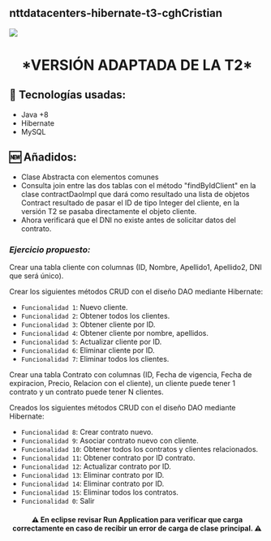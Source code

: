 ## nttdatacenters-hibernate-t3-cghCristian

   <p align="left">
   <img src="https://img.shields.io/badge/STATUS-EN%20DESAROLLO-green">
   </p>
<h1 align="center">*VERSIÓN ADAPTADA DE LA T2*</h1>

<h2>🚀 Tecnologías usadas:</h2>

* Java +8
* Hibernate
* MySQL

<h2>🆕 Añadidos:</h2>

* Clase Abstracta con elementos comunes
* Consulta join entre las dos tablas con el método "findByIdClient" en la clase contractDaoImpl que dará como resultado una lista de objetos Contract resultado de pasar el ID de tipo Integer del cliente, en la versión T2 se pasaba directamente el objeto cliente.
* Ahora verificará que el DNI no existe antes de solicitar datos del contrato.

<h3><i>Ejercicio propuesto:</i></h3>

Crear una tabla cliente con columnas (ID, Nombre, Apellido1, Apellido2, DNI que será único).

Crear los siguientes métodos CRUD con el diseño DAO mediante Hibernate:

- `Funcionalidad 1`: Nuevo cliente.
- `Funcionalidad 2`: Obtener todos los clientes.
- `Funcionalidad 3`: Obtener cliente por ID.
- `Funcionalidad 4`: Obtener cliente por nombre, apellidos.
- `Funcionalidad 5`: Actualizar cliente por ID.
- `Funcionalidad 6`: Eliminar cliente por ID.
- `Funcionalidad 7`: Eliminar todos los clientes.

Crear una tabla Contrato con columnas (ID, Fecha de vigencia, Fecha de expiracion, Precio, Relacion con el cliente), un cliente puede tener 1 contrato y un contrato puede tener N clientes.

Creados los siguientes métodos CRUD con el diseño DAO mediante Hibernate:

- `Funcionalidad 8`: Crear contrato nuevo.
- `Funcionalidad 9`: Asociar contrato nuevo con cliente.
- `Funcionalidad 10`: Obtener todos los contratos y clientes relacionados.
- `Funcionalidad 11`: Obtener contrato por ID contrato.
- `Funcionalidad 12`: Actualizar contrato por ID.
- `Funcionalidad 13`: Eliminar contrato por ID.
- `Funcionalidad 14`: Eliminar contrato por ID.
- `Funcionalidad 15`: Eliminar todos los contratos.
- `Funcionalidad 0`: Salir


<h4 align="center">⚠️ En eclipse revisar Run Application para verificar que carga correctamente en caso de recibir un error de carga de clase principal. ⚠️</h4>
